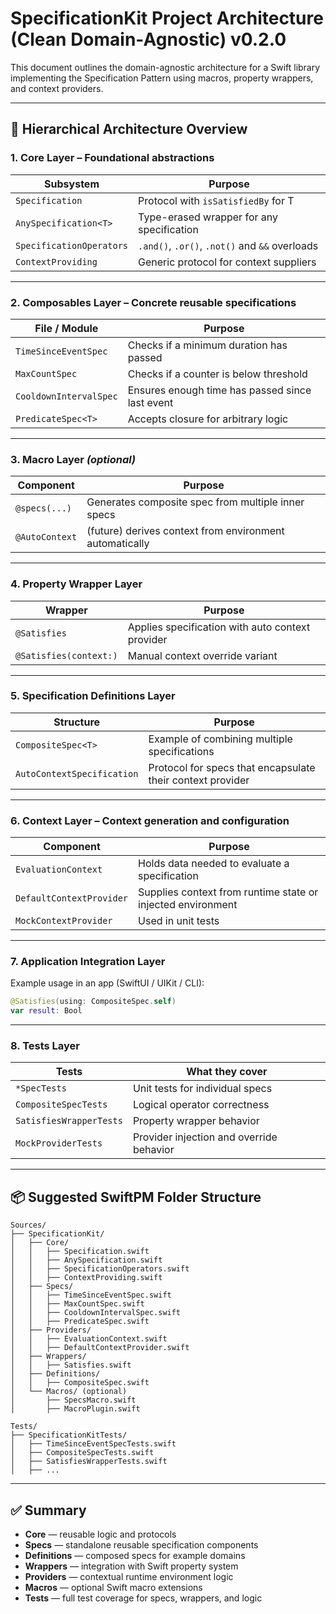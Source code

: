 # SpecificationKit Project Architecture (Clean Domain-Agnostic) v0.2.0

This document outlines the domain-agnostic architecture for a Swift library implementing the Specification Pattern using macros, property wrappers, and context providers.

---

## 🧱 Hierarchical Architecture Overview

### 1. **Core Layer** – Foundational abstractions

| Subsystem               | Purpose                                             |
|------------------------|-----------------------------------------------------|
| `Specification`        | Protocol with `isSatisfiedBy` for T                 |
| `AnySpecification<T>`  | Type-erased wrapper for any specification           |
| `SpecificationOperators` | `.and()`, `.or()`, `.not()` and `&&` overloads    |
| `ContextProviding`     | Generic protocol for context suppliers              |

---

### 2. **Composables Layer** – Concrete reusable specifications

| File / Module              | Purpose                                              |
|----------------------------|------------------------------------------------------|
| `TimeSinceEventSpec`       | Checks if a minimum duration has passed             |
| `MaxCountSpec`             | Checks if a counter is below threshold              |
| `CooldownIntervalSpec`     | Ensures enough time has passed since last event     |
| `PredicateSpec<T>`         | Accepts closure for arbitrary logic                 |

---

### 3. **Macro Layer** *(optional)*

| Component       | Purpose                                                  |
|-----------------|-----------------------------------------------------------|
| `@specs(...)`   | Generates composite spec from multiple inner specs        |
| `@AutoContext`  | (future) derives context from environment automatically   |

---

### 4. **Property Wrapper Layer**

| Wrapper                | Purpose                                                   |
|------------------------|------------------------------------------------------------|
| `@Satisfies`           | Applies specification with auto context provider           |
| `@Satisfies(context:)` | Manual context override variant                            |

---

### 5. **Specification Definitions Layer**

| Structure                       | Purpose                                                    |
|--------------------------------|-------------------------------------------------------------|
| `CompositeSpec<T>`             | Example of combining multiple specifications                |
| `AutoContextSpecification`     | Protocol for specs that encapsulate their context provider  |

---

### 6. **Context Layer** – Context generation and configuration

| Component                      | Purpose                                                     |
|-------------------------------|-------------------------------------------------------------|
| `EvaluationContext`           | Holds data needed to evaluate a specification               |
| `DefaultContextProvider`      | Supplies context from runtime state or injected environment |
| `MockContextProvider`         | Used in unit tests                                          |

---

### 7. **Application Integration Layer**

Example usage in an app (SwiftUI / UIKit / CLI):

```swift
@Satisfies(using: CompositeSpec.self)
var result: Bool
```

---

### 8. **Tests Layer**

| Tests                      | What they cover                                      |
|----------------------------|------------------------------------------------------|
| `*SpecTests`              | Unit tests for individual specs                      |
| `CompositeSpecTests`      | Logical operator correctness                         |
| `SatisfiesWrapperTests`   | Property wrapper behavior                            |
| `MockProviderTests`       | Provider injection and override behavior             |

---

## 📦 Suggested SwiftPM Folder Structure

```
Sources/
├── SpecificationKit/
│   ├── Core/
│   │   ├── Specification.swift
│   │   ├── AnySpecification.swift
│   │   ├── SpecificationOperators.swift
│   │   ├── ContextProviding.swift
│   ├── Specs/
│   │   ├── TimeSinceEventSpec.swift
│   │   ├── MaxCountSpec.swift
│   │   ├── CooldownIntervalSpec.swift
│   │   ├── PredicateSpec.swift
│   ├── Providers/
│   │   ├── EvaluationContext.swift
│   │   ├── DefaultContextProvider.swift
│   ├── Wrappers/
│   │   ├── Satisfies.swift
│   ├── Definitions/
│   │   ├── CompositeSpec.swift
│   └── Macros/ (optional)
│       ├── SpecsMacro.swift
│       ├── MacroPlugin.swift

Tests/
├── SpecificationKitTests/
│   ├── TimeSinceEventSpecTests.swift
│   ├── CompositeSpecTests.swift
│   ├── SatisfiesWrapperTests.swift
│   ├── ...
```

---

## ✅ Summary

- **Core** — reusable logic and protocols
- **Specs** — standalone reusable specification components
- **Definitions** — composed specs for example domains
- **Wrappers** — integration with Swift property system
- **Providers** — contextual runtime environment logic
- **Macros** — optional Swift macro extensions
- **Tests** — full test coverage for specs, wrappers, and logic

